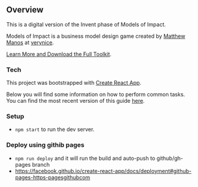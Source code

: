## Overview

This is a digital version of the Invent phase of Models of Impact.

Models of Impact is a business model design game created by [Matthew Manos](https://www.mattmanos.com/) at [verynice](http://verynice.co/).

[Learn More and Download the Full Toolkit](http://www.modelsofimpact.co/).

### Tech

This project was bootstrapped with [Create React App](https://github.com/facebookincubator/create-react-app).

Below you will find some information on how to perform common tasks.<br>
You can find the most recent version of this guide [here](https://github.com/facebook/create-react-app/blob/master/packages/cra-template/template/README.md).

### Setup

- `npm start` to run the dev server.

### Deploy using githib pages

- `npm run deploy` and it will run the build and auto-push to github/gh-pages branch
- https://facebook.github.io/create-react-app/docs/deployment#github-pages-https-pagesgithubcom
